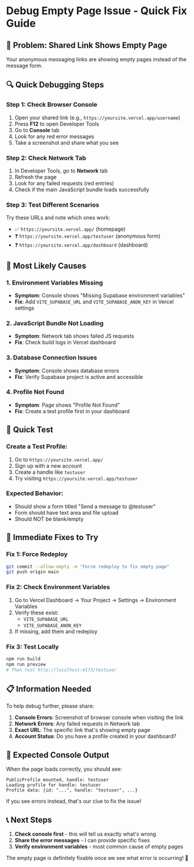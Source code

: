 # Debug Empty Page Issue - Quick Fix Guide

## 🚨 Problem: Shared Link Shows Empty Page

Your anonymous messaging links are showing empty pages instead of the message form.

## 🔍 Quick Debugging Steps

### Step 1: Check Browser Console
1. Open your shared link (e.g., `https://yoursite.vercel.app/username`)
2. Press **F12** to open Developer Tools
3. Go to **Console** tab
4. Look for any red error messages
5. Take a screenshot and share what you see

### Step 2: Check Network Tab
1. In Developer Tools, go to **Network** tab
2. Refresh the page
3. Look for any failed requests (red entries)
4. Check if the main JavaScript bundle loads successfully

### Step 3: Test Different Scenarios
Try these URLs and note which ones work:
- ✅ `https://yoursite.vercel.app/` (homepage)
- ❓ `https://yoursite.vercel.app/testuser` (anonymous form)
- ❓ `https://yoursite.vercel.app/dashboard` (dashboard)

## 🎯 Most Likely Causes

### 1. **Environment Variables Missing**
- **Symptom**: Console shows "Missing Supabase environment variables"
- **Fix**: Add `VITE_SUPABASE_URL` and `VITE_SUPABASE_ANON_KEY` in Vercel settings

### 2. **JavaScript Bundle Not Loading**
- **Symptom**: Network tab shows failed JS requests
- **Fix**: Check build logs in Vercel dashboard

### 3. **Database Connection Issues**
- **Symptom**: Console shows database errors
- **Fix**: Verify Supabase project is active and accessible

### 4. **Profile Not Found**
- **Symptom**: Page shows "Profile Not Found"
- **Fix**: Create a test profile first in your dashboard

## 🚀 Quick Test

### Create a Test Profile:
1. Go to `https://yoursite.vercel.app/`
2. Sign up with a new account
3. Create a handle like `testuser`
4. Try visiting `https://yoursite.vercel.app/testuser`

### Expected Behavior:
- Should show a form titled "Send a message to @testuser"
- Form should have text area and file upload
- Should NOT be blank/empty

## 🔧 Immediate Fixes to Try

### Fix 1: Force Redeploy
```bash
git commit --allow-empty -m "Force redeploy to fix empty page"
git push origin main
```

### Fix 2: Check Environment Variables
1. Go to Vercel Dashboard → Your Project → Settings → Environment Variables
2. Verify these exist:
   - `VITE_SUPABASE_URL`
   - `VITE_SUPABASE_ANON_KEY`
3. If missing, add them and redeploy

### Fix 3: Test Locally
```bash
npm run build
npm run preview
# Then test http://localhost:4173/testuser
```

## 📋 Information Needed

To help debug further, please share:

1. **Console Errors**: Screenshot of browser console when visiting the link
2. **Network Errors**: Any failed requests in Network tab
3. **Exact URL**: The specific link that's showing empty page
4. **Account Status**: Do you have a profile created in your dashboard?

## 🎯 Expected Console Output

When the page loads correctly, you should see:
```
PublicProfile mounted, handle: testuser
Loading profile for handle: testuser
Profile data: {id: "...", handle: "testuser", ...}
```

If you see errors instead, that's our clue to fix the issue!

## 📞 Next Steps

1. **Check console first** - this will tell us exactly what's wrong
2. **Share the error messages** - I can provide specific fixes
3. **Verify environment variables** - most common cause of empty pages

The empty page is definitely fixable once we see what error is occurring! 🔧
